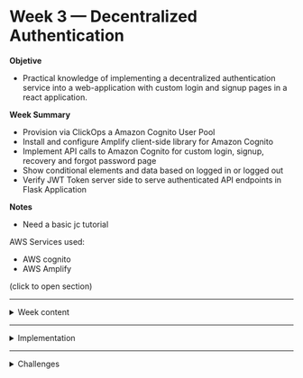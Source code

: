 # Week 3 — Decentralized Authentication


__Objetive__ 
* Practical knowledge of implementing a decentralized authentication service into a web-application with custom login and signup pages in a react application.

        
__Week Summary__
* Provision via ClickOps a Amazon Cognito User Pool
* Install and configure Amplify client-side library for Amazon Cognito
* Implement API calls to Amazon Cognito for custom login, signup, recovery and forgot password page
* Show conditional elements and data based on logged in or logged out
* Verify JWT Token server side to serve authenticated API endpoints in Flask Application

__Notes__ 
* Need a basic jc tutorial
        
AWS Services used:
* AWS cognito
* AWS Amplify


(click to open section)

--------------------------------------------------------------------------------------------------------------------------------

<details><summary>Week content</summary>
<br>
### What is AWS Cognito?<br>

> With Amazon Cognito, you can add user sign-up and sign-in features and control access to your web and mobile applications. Amazon Cognito provides an identity store that scales to millions of users, supports social and enterprise identity federation, and offers advanced security features to protect your consumers and business.
[AWS Cognito](https://aws.amazon.com/cognito/)

What is AWS Amplify and why to use it?<br>

> AWS Amplify is an end-to-end solution that enables mobile and front-end web developers to build and deploy secure, scalable full stack applications, powered by AWS.
> Amplify uses Amazon Cognito as the main authentication provider. We use AWS Amplify library to use AWS Cognito. Frontend-javascript library. 

[AWS amplify](https://aws.amazon.com/amplify/?trk=d3adb855-b91b-4e74-8308-5e9f08e34ed2&sc_channel=ps&s_kwcid=AL!4422!3!647302000960!e!!g!!amplify%20aws&ef_id=EAIaIQobChMIiLeZuMLR_QIV0dDVCh0m3QCMEAAYASAAEgLMYvD_BwE:G:s&s_kwcid=AL!4422!3!647302000960!e!!g!!amplify%20aws)

[AWS Amplify Documentation](https://docs.amplify.aws/)

What is a JSON Web Tokens?

> JSON Web Token (JWT) is an open standard that defines a compact and self-contained way for securely transmitting information between parties as a JSON object. This information can be verified and trusted because it is digitally signed. JWTs can be signed using a secret (with the HMAC algorithm) or a public/private key pair using RSA or ECDSA.\

[Introduction to JSON Web Tokens](https://jwt.io/introduction)

What is a sidecar container?

> Sidecar containers are containers that are needed to run alongside the main container. The two containers share resources like pod storage and network interfaces. The sidecar containers can also share storage volumes with the main containers, allowing the main containers to access the data in the sidecars.
[ What is a sidecar container?](https://www.containiq.com/post/kubernetes-sidecar-container#:~:text=Sidecar%20containers%20are%20containers%20that,the%20data%20in%20the%20sidecars.)

Which additional AWS service should be enabled and monitored alongside Cognito to help detect malicious Cognito user behavior?

> AWS CloudTrail: This service provides a record of AWS API calls made by a user or a resource in your account. By enabling CloudTrail, you can track who is accessing your Cognito user pools and identify any unauthorized access attempts or suspicious behavior.

When it comes to single-sign-on, what does the acronym SAML stand for?

> SAML stands for Security Assertion Markup Language. It is an XML-based standard used for exchanging authentication and authorization data between parties, in particular, between an identity provider (IdP) and a service provider (SP). SAML enables single sign-on (SSO) and provides a way to authenticate users across multiple applications or domains without requiring them to enter their credentials separately for each one.

Your Cognito deployment should only be in the AWS region which you are legally allowed to hold user data in

</details>

--------------------------------------------------------------------------------------------------------------------------------

<details><summary>Implementation</summary>
        
        1. Provision Amazon Cognito User Pool using AWS UI (Console) -> easier
           * Just follow instructions. Really clear. Options of recover password and register. 
           * We have to change the status of the user with the AWS console.
        
        2. Install and Configure Amplify Client-Side Library for Amazon Congito.
        
        3. Show Some Components if You Are Logged in Only
           * Implemented some components in these pages HomeFeedPage.js, DesktopNavigation.js, ProfileInfo.js, DesktopSidebar.js.
           * We reuse the code of the next [library](https://github.com/cgauge/Flask-AWSCognito/blob/master/flask_awscognito/services/token_service.py)
        
        4. Implement API Calls to Amazon Coginto for Custom Login, Signup, Recovery and Forgot Password Page   
        
        5. Authenticating Server Side     

        6. Frontend. Stablish general variables for the frontend and changed some color to have more constrast
</details>

--------------------------------------------------------------------------------------------------------------------------------

<details><summary>Challenges</summary>
        
- [x] Made sure Resend Activation Code works in the Confirmation Page after sign up. 
</details>
  
  
 
  

